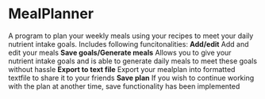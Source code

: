 # MealPlanner
A program to plan your weekly meals using your recipes to meet your daily nutrient intake goals. Includes following funcitonalities:
**Add/edit** Add and edit your meals 
**Save goals/Generate meals** Allows you to give your nutrient intake goals and is able to generate daily meals to meet these goals without hassle
**Export to text file** Export your mealplan into formatted textfile to share it to your friends
**Save plan** If you wish to continue working with the plan at another time, save functionality has been implemented
